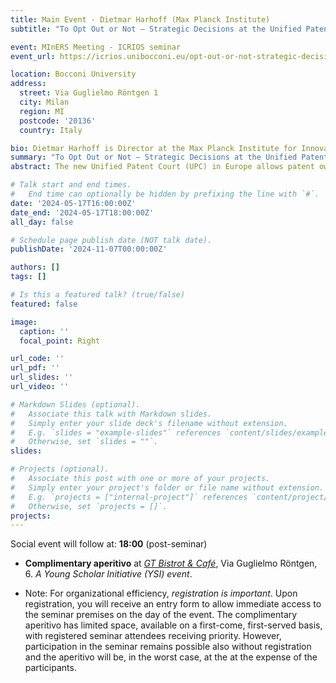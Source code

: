 ```yaml
---
title: Main Event - Dietmar Harhoff (Max Planck Institute)
subtitle: "To Opt Out or Not – Strategic Decisions at the Unified Patent Court"

event: MInERS Meeting - ICRIOS seminar
event_url: https://icrios.unibocconi.eu/opt-out-or-not-strategic-decisions-unified-patent-court

location: Bocconi University
address:
  street: Via Guglielmo Röntgen 1
  city: Milan
  region: MI
  postcode: '20136'
  country: Italy

bio: Dietmar Harhoff is Director at the Max Planck Institute for Innovation and Competition, where he heads the Economic Research Department (Innovation and Entrepreneurship Research). He is also an honorary professor of business administration at the Ludwig-Maximilians-Universität Munich. His research focuses on innovation, entrepreneurship, intellectual property, industrial economics, and economic policy. 
summary: "To Opt Out or Not – Strategic Decisions at the Unified Patent Court"
abstract: The new Unified Patent Court (UPC) in Europe allows patent owners access to centralized enforcement, albeit at the risk of centralized invalidation. For new unitary patents (UPs) owners will enjoy a large cost reduction. At the introduction of the UPC/UP system, owners of existing European patents and patent applications were able to opt-out of the new court system during a three-month time window. We derive a set of hypotheses and combine data on the actual opt-out decisions with a rich set of patent and owner characteristics to test them. Consistent with theoretical expectations, we find that patents with high risk of invalidation were typically opted out, as were valuable patents, e.g., with large patent families and with supplementary protection certificates (SPCs). Non-European patent owners had a strong preference for the new system.

# Talk start and end times.
#   End time can optionally be hidden by prefixing the line with `#`.
date: '2024-05-17T16:00:00Z'
date_end: '2024-05-17T18:00:00Z'
all_day: false

# Schedule page publish date (NOT talk date).
publishDate: '2024-11-07T00:00:00Z'

authors: []
tags: []

# Is this a featured talk? (true/false)
featured: false

image:
  caption: ''
  focal_point: Right

url_code: ''
url_pdf: ''
url_slides: ''
url_video: ''

# Markdown Slides (optional).
#   Associate this talk with Markdown slides.
#   Simply enter your slide deck's filename without extension.
#   E.g. `slides = "example-slides"` references `content/slides/example-slides.md`.
#   Otherwise, set `slides = ""`.
slides:

# Projects (optional).
#   Associate this post with one or more of your projects.
#   Simply enter your project's folder or file name without extension.
#   E.g. `projects = ["internal-project"]` references `content/project/deep-learning/index.md`.
#   Otherwise, set `projects = []`.
projects:
---
```

Social event will follow at: **18:00** (post-seminar)

- **Complimentary aperitivo** at [_GT Bistrot & Café_](https://g.co/kgs/Zt1HFRL), Via Guglielmo Röntgen, 6.
_A Young Scholar Initiative (YSI) event_.

- Note: For organizational efficiency, _registration is important_. Upon registration, you will receive an entry form to allow immediate access to the seminar premises on the day of the event. The complimentary aperitivo has limited space, available on a first-come, first-served basis, with registered seminar attendees receiving priority. However, participation in the seminar remains possible also without registration and the aperitivo will be, in the worst case, at the at the expense of the participants.

